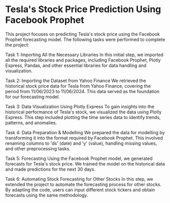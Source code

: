 # Tesla's Stock Price Prediction Using Facebook Prophet
This project focuses on predicting Tesla's stock price using the Facebook Prophet forecasting model. The following tasks were performed to complete the project:

Task 1: Importing All the Necessary Libraries
In this initial step, we imported all the required libraries and packages, including Facebook Prophet, Plotly Express, Pandas, and other essential libraries for data handling and visualization.

Task 2: Importing the Dataset from Yahoo Finance
We retrieved the historical stock price data for Tesla from Yahoo Finance, covering the period from 11/06/2023 to 11/06/2024. This data served as the foundation for our forecasting model.

Task 3: Data Visualization Using Plotly Express
To gain insights into the historical performance of Tesla's stock, we visualized the data using Plotly Express. This step included plotting the time series data to identify trends, patterns, and anomalies.

Task 4: Data Preparation & Modelling
We prepared the data for modelling by transforming it into the format required by Facebook Prophet. This involved renaming columns to 'ds' (date) and 'y' (value), handling missing values, and other preprocessing tasks.

Task 5: Forecasting
Using the Facebook Prophet model, we generated forecasts for Tesla's stock price. We trained the model on the historical data and made predictions for the next 30 days.

Task 6: Automating Stock Forecasting for Other Stocks
In this step, we extended the project to automate the forecasting process for other stocks. By adapting the code, users can input different stock tickers and obtain forecasts using the same methodology.
